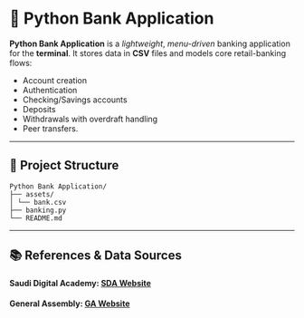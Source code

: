 # 🏦 Python Bank Application

**Python Bank Application** is a _lightweight_, _menu-driven_ banking application for the **terminal**. It stores data in **CSV** files and
models core retail-banking flows: 
- Account creation 
- Authentication 
- Checking/Savings accounts
- Deposits
- Withdrawals with overdraft handling
- Peer transfers.

---

## 📁 Project Structure

```
Python Bank Application/
├── assets/
│ └── bank.csv 
├── banking.py
└── README.md
```

---

## 📚 References & Data Sources

#### Saudi Digital Academy: [SDA Website](https://www.google.com)


#### General Assembly: [GA Website](https://generalassemb.ly/)